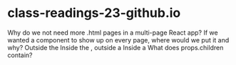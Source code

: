# class-readings-23-github.io

Why do we not need more .html pages in a multi-page React app?
If we wanted a component to show up on every page, where would we put it and why?
Outside the <BrowserRouter/>
Inside the <BrowserRouter />, outside a <Route />
Inside a <Route />
What does props.children contain?
